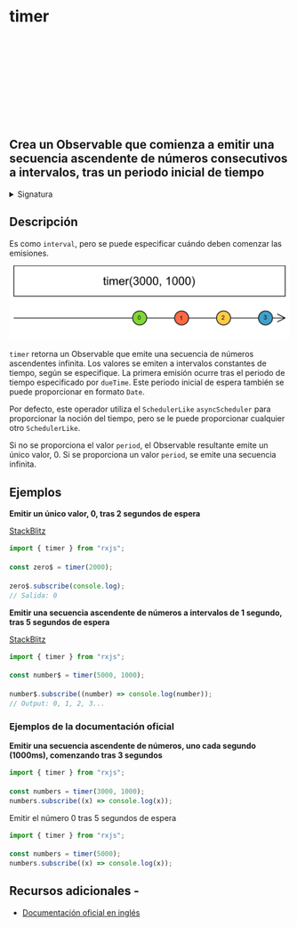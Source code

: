 <div class="page-heading">

# timer

<a target="_blank" href="https://github.com/ReactiveX/rxjs/blob/master/src/internal/observable/timer.ts">
<svg>
  <use xlink:href="/assets/icons/github.svg#github"></use>
</svg>
</a>
</div>

<h2 class="subtitle"> Crea un Observable que comienza a emitir una secuencia ascendente de números consecutivos a intervalos, tras un periodo inicial de tiempo
</h2>

<details>
<summary>Signatura</summary>

### Firma

`timer(dueTime: number | Date = 0, periodOrScheduler?: number | SchedulerLike, scheduler?: SchedulerLike): Observable<number>`

### Parámetros

<table>
<tr><td>dueTime</td><td>Opcional. El valor por defecto es <code>0</code>.
El valor del retraso inicial que esperar antes de emitir el primer valor, especificado como objeto <code>Date</code> o como <code>Integer</code>, en milisegundos.</td></tr>
<tr><td>periodOrScheduler</td><td>Opcional. El valor por defecto es <code>undefined</code>.
El periodo de tiempo entre emisiones.</td></tr>
<tr><td>scheduler</td><td>Opcional. El valor por defecto es <code>undefined</code>.
EL <code>SchedulerLike</code> que utilizar para planificar las emisiones, proporcionando la noción de 'tiempo'.</td></tr>
</table>

### Retorna

`Observable<number>`: Un Observable que emite una secuencia ascendente de números consecutivos, comenzando por el valor 0, tras un periodo de tiempo inicial especificado por `dueTime`.

</details>

## Descripción

Es como `interval`, pero se puede especificar cuándo deben comenzar las emisiones.

<img src="assets/images/marble-diagrams/creation/timer.png" alt="Diagrama de canicas de timer">

`timer` retorna un Observable que emite una secuencia de números ascendentes infinita. Los valores se emiten a intervalos constantes de tiempo, según se especifique. La primera emisión ocurre tras el periodo de tiempo especificado por `dueTime`. Este periodo inicial de espera también se puede proporcionar en formato `Date`.

Por defecto, este operador utiliza el `SchedulerLike` `asyncScheduler` para proporcionar la noción del tiempo, pero se le puede proporcionar cualquier otro `SchedulerLike`.

Si no se proporciona el valor `period`, el Observable resultante emite un único valor, 0. Si se proporciona un valor `period`, se emite una secuencia infinita.

## Ejemplos

**Emitir un único valor, 0, tras 2 segundos de espera**

<a target="_blank" href="https://stackblitz.com/edit/docu-rxjs-timer?file=index.ts">StackBlitz</a>

```javascript
import { timer } from "rxjs";

const zero$ = timer(2000);

zero$.subscribe(console.log);
// Salida: 0
```

**Emitir una secuencia ascendente de números a intervalos de 1 segundo, tras 5 segundos de espera**

<a target="_blank" href="https://stackblitz.com/edit/docu-rxjs-timer-2?file=index.ts">StackBlitz</a>

```javascript
import { timer } from "rxjs";

const number$ = timer(5000, 1000);

number$.subscribe((number) => console.log(number));
// Output: 0, 1, 2, 3...
```

### Ejemplos de la documentación oficial

**Emitir una secuencia ascendente de números, uno cada segundo (1000ms), comenzando tras 3 segundos**

```javascript
import { timer } from "rxjs";

const numbers = timer(3000, 1000);
numbers.subscribe((x) => console.log(x));
```

Emitir el número 0 tras 5 segundos de espera

```javascript
import { timer } from "rxjs";

const numbers = timer(5000);
numbers.subscribe((x) => console.log(x));
```

## Recursos adicionales -

- <a target="_blank" href="https://rxjs.dev/api/index/function/timer">Documentación oficial en inglés</a>
